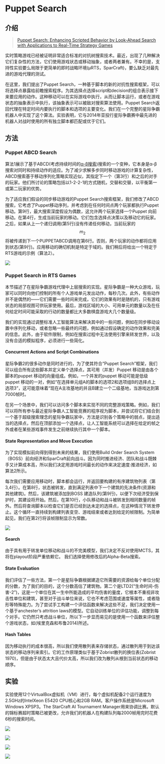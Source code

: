 # Puppet Search

## 介绍

> [Puppet Search: Enhancing Scripted Behavior by Look-Ahead Search with Applications to Real-Time Strategy Games](https://pdfs.semanticscholar.org/3902/521ee719f296423c33e79f99949af1c7445b.pdf)

实时策略游戏已经被证明非常适合标准的对抗树搜索技术。最近，出现了几种解决它们复杂性的方法，它们使用游戏状态或移动抽象，或者两者兼有。不幸的是，支持性实验要么局限于更简单的即时战略环境\(μRTS，SparCraft\)，要么缺乏对最先进的游戏代理的测试。

在这里，我们提出了Puppet Search，一种基于脚本的新的对抗性搜索框架，可以将选择点暴露给前瞻搜索程序。为其选择点选择script和decision的组合表示接下来要应用的动作。这种移动可以在实际游戏中执行，从而让脚本运行，或者在游戏状态的抽象表示中执行，该抽象表示可以被敌对搜索算法使用。Puppet Search返回代理在特定时间内要执行的脚本和选项的主要变化。我们在一个完整的星际争霸机器人中实现了这个算法。实验表明，它与2014年亚投行星际争霸赛中最先进的机器人对战时使用的所有独立脚本都匹配或优于它们。

## 方法

### Puppet ABCD Search

算法1展示了基于ABCD\(考虑持续时间的[α-β搜索](https://en.wikipedia.org/wiki/Alpha%E2%80%93beta_pruning)\)搜索的一个变种，它本身是α-β搜索对同时和持续动作的适应。为了减少求解多步同时移动游戏的计算复杂性，ABCD搜索基于移动序列化策略实现近似，其指定下一个（第3行）和之后的对手的玩家。他们所讨论的策略包括以1-2-2-1的方式随机，交替和交替，以平衡第一或第二玩家的优势。

为了适应我们假设的同步移动游戏的Puppet Search搜索框架，我们修改了ABCD搜索，它考虑了Puppet移动序列，并考虑到在任何时间点两个玩家都执行Puppet 移动。第9行，最大搜索深度假设为偶数，这允许两个玩家选择一个Puppet 向前移动。在第4行，生成当前玩家的移动。它们包含选择点决策以及移动它的玩家。之后，如果从上一个递归调用\(第5行\)没有传递任何移动，当前玩家的 $$m_{2}$$ 将被传递到下一个PUPPETABCD调用在第6行。否则，两个玩家的动作都将应用到状态\(第9行\)。应用移动的确切机制是特定于域的。我们稍后将给出一个特定于RTS游戏的示例（算法2）。

![](../../.gitbook/assets/image%20%2811%29.png)

### Puppet Search in RTS Games

本节描述了在星际争霸游戏代理中上层搜索的实现。星际争霸是一种大众游戏，玩家可以同时向他们控制的所有个人游戏单元发出动作，每秒几次。此外，有些动作并不是偶然的——它们需要一些时间来完成，它们的效果有时是随机的，只有游戏状态的局部视图可供玩家使用。最后，游戏区域的大小、可用单元的数量以及在任何给定时间可能采取的行动的数量都比大多数棋盘游戏大几个数量级。

我们的实现通过调整标准人工智能算法来解决其中的一些问题，例如在同步移动设置中序列化移动，或者忽略一些最终的问题，例如通过假设确定的动作效果和完美的信息。此外，由于软件限制，例如在搜索过程中无法使用引擎来转发世界，以及没有合适的模拟程序，必须进行一些简化。

#### Concurrent Actions and Script Combinations

星际争霸2的很多动作是同时进行的，为了使其符合“Puppet Search”框架，我们可以组合所有这些脚本并定义单个选择点，其可用（并发）Puppet 移动是由各个脚本的puppet 移动的向量组成。例如，一个并发的puppet 移动可能是低级puppet 移动的一对，例如“在选择单元组A的脚本的选项2和选项组B的选择点上选项3”，这可能意味着“现在A主攻基地的并且B建立一个二级基地，当游戏达到第7000帧时。

在另一个场景中，我们可以访问多个脚本来实现不同的完整游戏策略。例如，我们可以将所有参与最近星际争霸人工智能竞赛的程序视为脚本，并尝试将它们结合到一个基于超级搜索理念的星际争霸玩家中，方法是识别各个策略中的弱点，提出适当的选择点，然后在顶部添加一个选择点，让人工智能系统可以选择在给定的帧之外或者在某些游戏事件发生之前继续执行其中一个脚本。

#### State Representation and Move Execution

为了实现模拟前向得到得到未来的结果，我们使用Build Order Search System（BOSS）前向经济和SparCraft前向战斗。因为同时推进经济、团队和战斗既棘手又计算成本高，所以我们决定用游戏时间最长的动作来决定速度:推进经济，如算法2所示。

每次我们需要应用移动时，脚本都会运行，并返回要构建的有序建筑物列表（第3,4行）。在第8行，状态被转发，直到满足列表中下一个建筑的先决条件\(资源和其他建筑\)。然后，该建筑被添加到BOSS 建造队列\(第9行\)，以便下次经济受到保护时，其建设将开始。然后，在第10行，小队移动和战斗被转发到相同数量的帧外。然后将查询脚本以检查它们是否已经到达未定的选择点，在这种情况下转发停止。这个循环一直持续到构建列表变空、游戏结束或者达到给定的帧限制。为简单起见，我们在第2行将该帧限制显示为常数。

![](../../.gitbook/assets/image%20%28132%29.png)

#### Search

由于具有用于转发单位移动和战斗的不完美模型，我们决定不反对使用MCTS，其将在playout阶段严重依赖它。 我们选择使用修改后的Alpha-Beta搜索。

#### State Evaluation

我们评估了一些方法，第一个是星际争霸根据建造它所需要的资源给每个单位分配的分数，为了我们的目的，这个分数高估了建筑物。第二个是LTD2\(“生命时间-伤害-2”\)，这是一个单位在其一生中所能造成的平均伤害的量度，它根本不重视非攻击性单位和建筑，甚至对于战斗单位来说，它也不考虑范围或速度等属性，或者隐形等特殊能力。为了尝试手工构建一个评估函数来解决这些不足，我们决定使用一个基于anchester’s attrition laws的模型。它自动训练单位的评估功能，调整到每个对手。它仍然只考虑战斗单位，所以下一步显而易见的是使用一个函数来评估整个游戏状态，如\(埃里克森和布鲁2014\)所述。

#### Hash Tables

因为移动执行的成本很高，所以我们使用散列表来存储状态，通过散列用于到达该状态的移动序列来索引。它的工作原理类似于基于Zobrist散列的换位表\(Zobrist 1970\)，但是由于状态太大且代价太高，所以我们改为散列从根到当前状态的移动顺序。

## 实验

实验使用12个VirtualBox虚拟机（VM）进行，每个虚拟机配备2个运行速度为2.5GHz的IntelXeon E5420 CPU核心和2GB RAM。客户操作系统是Microsoft Windows XPSP3。The StarCraft AI Tournament Manager用来协调比赛。默认的锦标赛超时策略已被更改，允许我们的机器人在构建队列每2000帧用完时花费6秒的搜索时间。

![](../../.gitbook/assets/image%20%2847%29.png)

![](../../.gitbook/assets/image%20%28100%29.png)

![](../../.gitbook/assets/image%20%2880%29.png)

![](../../.gitbook/assets/image%20%2869%29.png)



